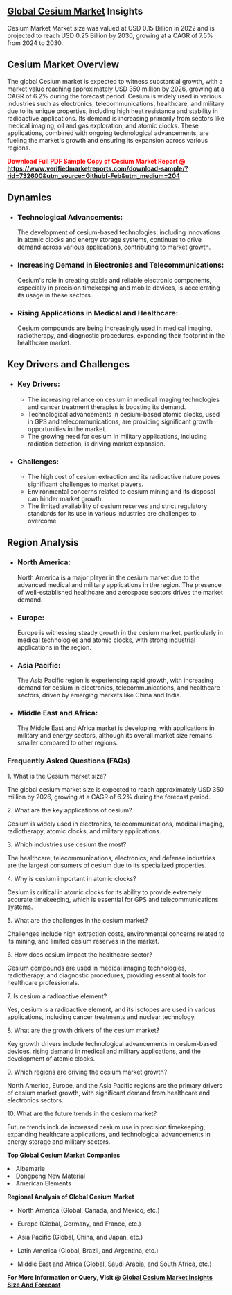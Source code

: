 <h2><a href="https://www.verifiedmarketreports.com/download-sample/?rid=732600&amp;utm_source=Githubf&amp;utm_medium=204" target="_blank">Global Cesium Market</a> Insights</h2><p>Cesium Market Market size was valued at USD 0.15 Billion in 2022 and is projected to reach USD 0.25 Billion by 2030, growing at a CAGR of 7.5% from 2024 to 2030.</p><p> <h2>Cesium Market Overview</h2> <p>The global Cesium market is expected to witness substantial growth, with a market value reaching approximately USD 350 million by 2026, growing at a CAGR of 6.2% during the forecast period. Cesium is widely used in various industries such as electronics, telecommunications, healthcare, and military due to its unique properties, including high heat resistance and stability in radioactive applications. Its demand is increasing primarily from sectors like medical imaging, oil and gas exploration, and atomic clocks. These applications, combined with ongoing technological advancements, are fueling the market's growth and ensuring its expansion across various regions.</p> <p><strong><p><span class=""><span style="color: #ff0000;"><strong>Download Full PDF Sample Copy of Cesium Market Report</strong> @ </span><a href="https://www.verifiedmarketreports.com/download-sample/?rid=732600&amp;utm_source=Githubf-Feb&amp;utm_medium=204" target="_blank">https://www.verifiedmarketreports.com/download-sample/?rid=732600&amp;utm_source=Githubf-Feb&amp;utm_medium=204</a></span></p></strong></p> <h2>Dynamics</h2> <ul> <li><h3>Technological Advancements:</h3> The development of cesium-based technologies, including innovations in atomic clocks and energy storage systems, continues to drive demand across various applications, contributing to market growth.</li> <li><h3>Increasing Demand in Electronics and Telecommunications:</h3> Cesium's role in creating stable and reliable electronic components, especially in precision timekeeping and mobile devices, is accelerating its usage in these sectors.</li> <li><h3>Rising Applications in Medical and Healthcare:</h3> Cesium compounds are being increasingly used in medical imaging, radiotherapy, and diagnostic procedures, expanding their footprint in the healthcare market.</li> </ul> <h2>Key Drivers and Challenges</h2> <ul> <li><h3>Key Drivers:</h3> <ul> <li>The increasing reliance on cesium in medical imaging technologies and cancer treatment therapies is boosting its demand.</li> <li>Technological advancements in cesium-based atomic clocks, used in GPS and telecommunications, are providing significant growth opportunities in the market.</li> <li>The growing need for cesium in military applications, including radiation detection, is driving market expansion.</li> </ul> </li> <li><h3>Challenges:</h3> <ul> <li>The high cost of cesium extraction and its radioactive nature poses significant challenges to market players.</li> <li>Environmental concerns related to cesium mining and its disposal can hinder market growth.</li> <li>The limited availability of cesium reserves and strict regulatory standards for its use in various industries are challenges to overcome.</li> </ul> </li> </ul> <h2>Region Analysis</h2> <ul> <li><h3>North America:</h3> North America is a major player in the cesium market due to the advanced medical and military applications in the region. The presence of well-established healthcare and aerospace sectors drives the market demand.</li> <li><h3>Europe:</h3> Europe is witnessing steady growth in the cesium market, particularly in medical technologies and atomic clocks, with strong industrial applications in the region.</li> <li><h3>Asia Pacific:</h3> The Asia Pacific region is experiencing rapid growth, with increasing demand for cesium in electronics, telecommunications, and healthcare sectors, driven by emerging markets like China and India.</li> <li><h3>Middle East and Africa:</h3> The Middle East and Africa market is developing, with applications in military and energy sectors, although its overall market size remains smaller compared to other regions.</li> </ul> <h3>Frequently Asked Questions (FAQs)</h3> <p>1. What is the Cesium market size?</p> <p>The global cesium market size is expected to reach approximately USD 350 million by 2026, growing at a CAGR of 6.2% during the forecast period.</p> <p>2. What are the key applications of cesium?</p> <p>Cesium is widely used in electronics, telecommunications, medical imaging, radiotherapy, atomic clocks, and military applications.</p> <p>3. Which industries use cesium the most?</p> <p>The healthcare, telecommunications, electronics, and defense industries are the largest consumers of cesium due to its specialized properties.</p> <p>4. Why is cesium important in atomic clocks?</p> <p>Cesium is critical in atomic clocks for its ability to provide extremely accurate timekeeping, which is essential for GPS and telecommunications systems.</p> <p>5. What are the challenges in the cesium market?</p> <p>Challenges include high extraction costs, environmental concerns related to its mining, and limited cesium reserves in the market.</p> <p>6. How does cesium impact the healthcare sector?</p> <p>Cesium compounds are used in medical imaging technologies, radiotherapy, and diagnostic procedures, providing essential tools for healthcare professionals.</p> <p>7. Is cesium a radioactive element?</p> <p>Yes, cesium is a radioactive element, and its isotopes are used in various applications, including cancer treatments and nuclear technology.</p> <p>8. What are the growth drivers of the cesium market?</p> <p>Key growth drivers include technological advancements in cesium-based devices, rising demand in medical and military applications, and the development of atomic clocks.</p> <p>9. Which regions are driving the cesium market growth?</p> <p>North America, Europe, and the Asia Pacific regions are the primary drivers of cesium market growth, with significant demand from healthcare and electronics sectors.</p> <p>10. What are the future trends in the cesium market?</p> <p>Future trends include increased cesium use in precision timekeeping, expanding healthcare applications, and technological advancements in energy storage and military sectors.</p> </p><p><strong>Top Global Cesium Market Companies</strong></p><div data-test-id=""><p><li>Albemarle</li><li> Dongpeng New Material</li><li> American Elements</li></p><div><strong>Regional Analysis of&nbsp;Global Cesium Market</strong></div><ul><li dir="ltr"><p dir="ltr">North America&nbsp;(Global, Canada, and Mexico, etc.)</p></li><li dir="ltr"><p dir="ltr">Europe (Global, Germany, and France, etc.)</p></li><li dir="ltr"><p dir="ltr">Asia Pacific&nbsp;(Global, China, and Japan, etc.)</p></li><li dir="ltr"><p dir="ltr">Latin America&nbsp;(Global, Brazil, and Argentina, etc.)</p></li><li dir="ltr">Middle East and Africa&nbsp;(Global, Saudi Arabia, and South Africa, etc.)</li></ul><p><strong>For More Information or Query, Visit @&nbsp;</strong><strong><a href="https://www.verifiedmarketreports.com/product/cesium-market/?utm_source=Githubf&amp;utm_medium=204" target="_blank">Global Cesium Market Insights Size And Forecast</a></strong></p></div>
